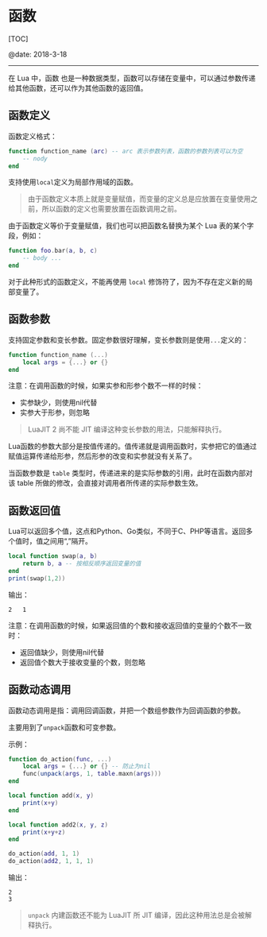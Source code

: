 ﻿# 函数

[TOC]

@date: 2018-3-18

---

在 Lua 中，函数 也是一种数据类型，函数可以存储在变量中，可以通过参数传递给其他函数，还可以作为其他函数的返回值。

## 函数定义

函数定义格式：
``` lua
function function_name (arc) -- arc 表示参数列表，函数的参数列表可以为空
	-- nody
end
```
支持使用`local`定义为局部作用域的函数。  

>由于函数定义本质上就是变量赋值，而变量的定义总是应放置在变量使用之前，所以函数的定义也需要放置在函数调用之前。  


由于函数定义等价于变量赋值，我们也可以把函数名替换为某个 Lua 表的某个字段，例如：
``` lua
function foo.bar(a, b, c)
	-- body ...
end
```
对于此种形式的函数定义，不能再使用 `local` 修饰符了，因为不存在定义新的局部变量了。  

## 函数参数

支持固定参数和变长参数。固定参数很好理解，变长参数则是使用`...`定义的：
``` lua
function function_name (...)
	local args = {...} or {} 
end
```

注意：在调用函数的时候，如果实参和形参个数不一样的时候：
- 实参缺少，则使用nil代替
- 实参大于形参，则忽略


>LuaJIT 2 尚不能 JIT 编译这种变长参数的用法，只能解释执行。

Lua函数的参数大部分是按值传递的。值传递就是调用函数时，实参把它的值通过赋值运算传递给形参，然后形参的改变和实参就没有关系了。  

当函数参数是 `table` 类型时，传递进来的是实际参数的引用，此时在函数内部对该 table 所做的修改，会直接对调用者所传递的实际参数生效。

## 函数返回值

Lua可以返回多个值，这点和Python、Go类似，不同于C、PHP等语言。返回多个值时，值之间用“,”隔开。

``` lua
local function swap(a, b) 
	return b, a -- 按相反顺序返回变量的值
end
print(swap(1,2))
```
输出：
```
2	1
```

注意：在调用函数的时候，如果返回值的个数和接收返回值的变量的个数不一致时：
- 返回值缺少，则使用nil代替
- 返回值个数大于接收变量的个数，则忽略


## 函数动态调用

函数动态调用是指：调用回调函数，并把一个数组参数作为回调函数的参数。  

主要用到了`unpack`函数和可变参数。  

示例：
``` lua
function do_action(func, ...)
	local args = {...} or {} -- 防止为nil
	func(unpack(args, 1, table.maxn(args)))
end

local function add(x, y)
	print(x+y)
end

local function add2(x, y, z)
	print(x+y+z)
end

do_action(add, 1, 1)
do_action(add2, 1, 1, 1)
```

输出：
```
2
3
```

>`unpack` 内建函数还不能为 LuaJIT 所 JIT 编译，因此这种用法总是会被解释执行。

